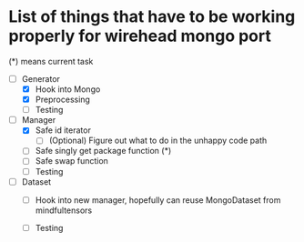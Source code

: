# List of things that have to be working properly for wirehead mongo port

(*) means current task

- [ ] Generator
    - [x] Hook into Mongo
    - [x] Preprocessing  
    - [ ] Testing
- [ ] Manager
    - [x] Safe id iterator
        - [ ] (Optional) Figure out what to do in the unhappy code path 
    - [ ] Safe singly get package function (*)
    - [ ] Safe swap function
    - [ ] Testing
- [ ] Dataset
    - [ ] Hook into new manager, hopefully can reuse MongoDataset from mindfultensors
    - [ ] Testing

